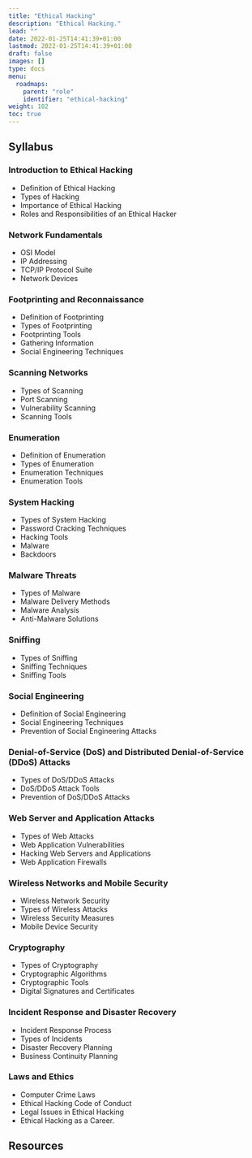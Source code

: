 ```yaml
---
title: "Ethical Hacking"
description: "Ethical Hacking."
lead: ""
date: 2022-01-25T14:41:39+01:00
lastmod: 2022-01-25T14:41:39+01:00
draft: false
images: []
type: docs
menu:
  roadmaps:
    parent: "role"
    identifier: "ethical-hacking"
weight: 102
toc: true
---
```


## Syllabus

### Introduction to Ethical Hacking
 - Definition of Ethical Hacking
 - Types of Hacking
 - Importance of Ethical Hacking
 - Roles and Responsibilities of an Ethical Hacker

### Network Fundamentals
 - OSI Model
 - IP Addressing
 - TCP/IP Protocol Suite
 - Network Devices

### Footprinting and Reconnaissance
 - Definition of Footprinting
 - Types of Footprinting
 - Footprinting Tools
 - Gathering Information
 - Social Engineering Techniques

### Scanning Networks
 - Types of Scanning
 - Port Scanning
 - Vulnerability Scanning
 - Scanning Tools

### Enumeration
 - Definition of Enumeration
 - Types of Enumeration
 - Enumeration Techniques
 - Enumeration Tools

### System Hacking
 - Types of System Hacking
 - Password Cracking Techniques
 - Hacking Tools
 - Malware
 - Backdoors

### Malware Threats
 - Types of Malware
 - Malware Delivery Methods
 - Malware Analysis
 - Anti-Malware Solutions

### Sniffing
 - Types of Sniffing
 - Sniffing Techniques
 - Sniffing Tools

### Social Engineering
 - Definition of Social Engineering
 - Social Engineering Techniques
 - Prevention of Social Engineering Attacks

### Denial-of-Service (DoS) and Distributed Denial-of-Service (DDoS) Attacks
 - Types of DoS/DDoS Attacks
 - DoS/DDoS Attack Tools
 - Prevention of DoS/DDoS Attacks

### Web Server and Application Attacks
 - Types of Web Attacks
 - Web Application Vulnerabilities
 - Hacking Web Servers and Applications
 - Web Application Firewalls

### Wireless Networks and Mobile Security
 - Wireless Network Security
 - Types of Wireless Attacks
 - Wireless Security Measures
 - Mobile Device Security

### Cryptography
 - Types of Cryptography
 - Cryptographic Algorithms
 - Cryptographic Tools
 - Digital Signatures and Certificates

### Incident Response and Disaster Recovery
 - Incident Response Process
 - Types of Incidents
 - Disaster Recovery Planning
 - Business Continuity Planning

### Laws and Ethics
 - Computer Crime Laws
 - Ethical Hacking Code of Conduct
 - Legal Issues in Ethical Hacking
 - Ethical Hacking as a Career.

## Resources